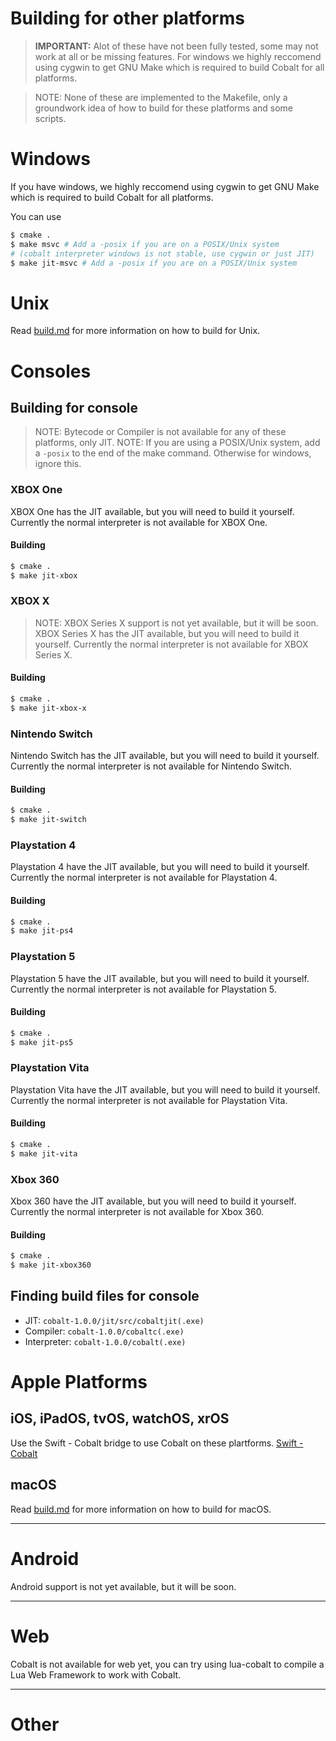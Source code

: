 # Building for other platforms
> **IMPORTANT:** Alot of these have not been fully tested, some may not work at all or be missing features. For windows we highly reccomend using cygwin to get GNU Make which is required to build Cobalt for all platforms. 

> NOTE: None of these are implemented to the Makefile, only a groundwork idea of how to build for these platforms and some scripts.
# Windows
If you have windows, we highly reccomend using cygwin to get GNU Make which is required to build Cobalt for 
all platforms.

You can use
```bash
$ cmake .
$ make msvc # Add a -posix if you are on a POSIX/Unix system
# (cobalt interpreter windows is not stable, use cygwin or just JIT)
$ make jit-msvc # Add a -posix if you are on a POSIX/Unix system
```
# Unix
Read [build.md](build.md) for more information on how to build for Unix.
# Consoles
## Building for console
> NOTE: Bytecode or Compiler is not available for any of these platforms, only JIT.
> NOTE: If you are using a POSIX/Unix system, add a `-posix` to the end of the make command. Otherwise for windows, ignore this.
### XBOX One
XBOX One has the JIT available, but you will need to build it yourself. Currently the normal
interpreter is not available for XBOX One. 
#### Building
```bash
$ cmake .
$ make jit-xbox
```

### XBOX X
> NOTE: XBOX Series X support is not yet available, but it will be soon.
XBOX Series X has the JIT available, but you will need to build it yourself. Currently the normal
interpreter is not available for XBOX Series X. 
#### Building
```bash
$ cmake .
$ make jit-xbox-x
```

### Nintendo Switch
Nintendo Switch has the JIT available, but you will need to build it yourself. Currently the normal
interpreter is not available for Nintendo Switch.
#### Building
```bash
$ cmake .
$ make jit-switch
```

### Playstation 4
Playstation 4 have the JIT available, but you will need to build it yourself. Currently the normal
interpreter is not available for Playstation 4.
#### Building
```bash
$ cmake .
$ make jit-ps4
```

### Playstation 5
Playstation 5 have the JIT available, but you will need to build it yourself. Currently the normal
interpreter is not available for Playstation 5.
#### Building
```bash
$ cmake .
$ make jit-ps5
```

### Playstation Vita
Playstation Vita have the JIT available, but you will need to build it yourself. Currently the normal
interpreter is not available for Playstation Vita.
#### Building
```bash
$ cmake .
$ make jit-vita
```

### Xbox 360
Xbox 360 have the JIT available, but you will need to build it yourself. Currently the normal
interpreter is not available for Xbox 360.
#### Building
```bash
$ cmake .
$ make jit-xbox360
```
## Finding build files for console
- JIT: `cobalt-1.0.0/jit/src/cobaltjit(.exe)`
- Compiler: `cobalt-1.0.0/cobaltc(.exe)`
- Interpreter: `cobalt-1.0.0/cobalt(.exe)`
# Apple Platforms
## iOS, iPadOS, tvOS, watchOS, xrOS
Use the Swift - Cobalt bridge to use Cobalt on these plartforms. [Swift - Cobalt](https://github.com/cobalt-lang/swift-cobalt)
## macOS
Read [build.md](build.md) for more information on how to build for macOS.
***
# Android
Android support is not yet available, but it will be soon.
***
# Web
Cobalt is not available for web yet, you can try using
lua-cobalt to compile a Lua Web Framework to work with Cobalt.
***
# Other